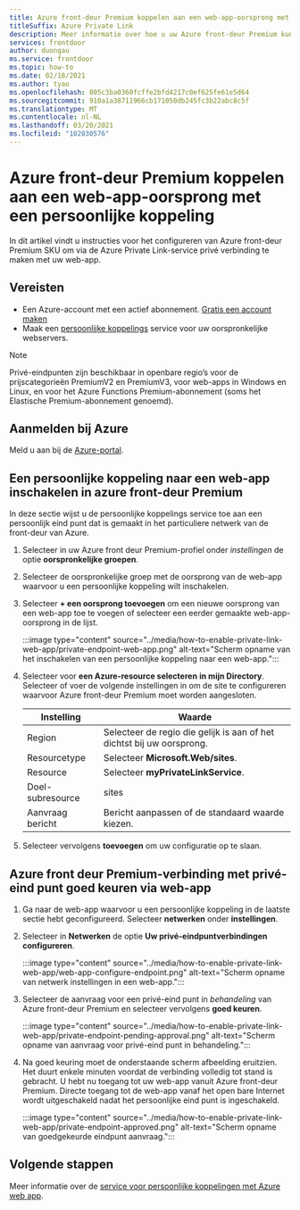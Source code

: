 ```yaml
---
title: Azure front-deur Premium koppelen aan een web-app-oorsprong met een persoonlijke koppeling
titleSuffix: Azure Private Link
description: Meer informatie over hoe u uw Azure front-deur Premium kunt verbinden met een webwebapp.
services: frontdoor
author: duongau
ms.service: frontdoor
ms.topic: how-to
ms.date: 02/18/2021
ms.author: tyao
ms.openlocfilehash: 805c3ba0360fcffe2bfd4217c0ef625fe61e5d64
ms.sourcegitcommit: 910a1a38711966cb171050db245fc3b22abc8c5f
ms.translationtype: MT
ms.contentlocale: nl-NL
ms.lasthandoff: 03/20/2021
ms.locfileid: "102030576"
---
```

# <a name="connect-azure-front-door-premium-to-a-web-app-origin-with-private-link"></a>Azure front-deur Premium koppelen aan een web-app-oorsprong met een persoonlijke koppeling

In dit artikel vindt u instructies voor het configureren van Azure front-deur Premium SKU om via de Azure Private Link-service privé verbinding te maken met uw web-app.

## <a name="prerequisites"></a>Vereisten

* Een Azure-account met een actief abonnement. [Gratis een account maken](https://azure.microsoft.com/free/?WT.mc_id=A261C142F)
* Maak een [persoonlijke koppelings](../../private-link/create-private-link-service-portal.md) service voor uw oorspronkelijke webservers.

> [!Note]
> Privé-eindpunten zijn beschikbaar in openbare regio’s voor de prijscategorieën PremiumV2 en PremiumV3, voor web-apps in Windows en Linux, en voor het Azure Functions Premium-abonnement (soms het Elastische Premium-abonnement genoemd).

## <a name="sign-in-to-azure"></a>Aanmelden bij Azure

Meld u aan bij de [Azure-portal](https://portal.azure.com).

## <a name="enable-private-link-to-a-web-app-in-azure-front-door-premium"></a>Een persoonlijke koppeling naar een web-app inschakelen in azure front-deur Premium
 
In deze sectie wijst u de persoonlijke koppelings service toe aan een persoonlijk eind punt dat is gemaakt in het particuliere netwerk van de front-deur van Azure. 

1. Selecteer in uw Azure front deur Premium-profiel onder *instellingen* de optie **oorspronkelijke groepen**.

1. Selecteer de oorspronkelijke groep met de oorsprong van de web-app waarvoor u een persoonlijke koppeling wilt inschakelen.

1. Selecteer **+ een oorsprong toevoegen** om een nieuwe oorsprong van een web-app toe te voegen of selecteer een eerder gemaakte web-app-oorsprong in de lijst.

    :::image type="content" source="../media/how-to-enable-private-link-web-app/private-endpoint-web-app.png" alt-text="Scherm opname van het inschakelen van een persoonlijke koppeling naar een web-app.":::

1. Selecteer voor **een Azure-resource selecteren** **in mijn Directory**. Selecteer of voer de volgende instellingen in om de site te configureren waarvoor Azure front-deur Premium moet worden aangesloten.

    | Instelling | Waarde |
    | ------- | ----- |
    | Region | Selecteer de regio die gelijk is aan of het dichtst bij uw oorsprong. |
    | Resourcetype | Selecteer **Microsoft.Web/sites**. |
    | Resource | Selecteer **myPrivateLinkService**. |
    | Doel-subresource | sites |
    | Aanvraag bericht | Bericht aanpassen of de standaard waarde kiezen. |

1. Selecteer vervolgens **toevoegen** om uw configuratie op te slaan.

## <a name="approve-azure-front-door-premium-private-endpoint-connection-from-web-app"></a>Azure front deur Premium-verbinding met privé-eind punt goed keuren via web-app

1. Ga naar de web-app waarvoor u een persoonlijke koppeling in de laatste sectie hebt geconfigureerd. Selecteer **netwerken** onder **instellingen**.

1. Selecteer in **Netwerken** de optie **Uw privé-eindpuntverbindingen configureren**.

    :::image type="content" source="../media/how-to-enable-private-link-web-app/web-app-configure-endpoint.png" alt-text="Scherm opname van netwerk instellingen in een web-app.":::

1. Selecteer de aanvraag voor een privé-eind punt in *behandeling* van Azure front-deur Premium en selecteer vervolgens **goed keuren**.

    :::image type="content" source="../media/how-to-enable-private-link-web-app/private-endpoint-pending-approval.png" alt-text="Scherm opname van aanvraag voor privé-eind punt in behandeling.":::

1. Na goed keuring moet de onderstaande scherm afbeelding eruitzien. Het duurt enkele minuten voordat de verbinding volledig tot stand is gebracht. U hebt nu toegang tot uw web-app vanuit Azure front-deur Premium. Directe toegang tot de web-app vanaf het open bare Internet wordt uitgeschakeld nadat het persoonlijke eind punt is ingeschakeld.

    :::image type="content" source="../media/how-to-enable-private-link-web-app/private-endpoint-approved.png" alt-text="Scherm opname van goedgekeurde eindpunt aanvraag.":::

## <a name="next-steps"></a>Volgende stappen

Meer informatie over de [service voor persoonlijke koppelingen met Azure web app](../../app-service/networking/private-endpoint.md).
